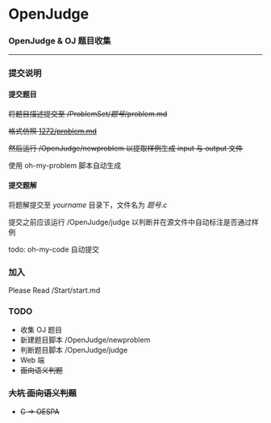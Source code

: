 # OpenJudge
### OpenJudge & OJ 题目收集
---
### 提交说明

#### 提交题目
~~将题目描述提交至  /ProblemSet/*题号*/problem.md~~

~~格式仿照 [1272/problem.md](https://github.com/Si-Huan/OpenJudge/blob/master/ProblemSet/1272/problem.md)~~

~~然后运行 /OpenJudge/newproblem 以提取样例生成 input 与 output 文件~~

使用 oh-my-problem 脚本自动生成

#### 提交题解
将题解提交至 *yourname* 目录下，文件名为 *题号*.*c*

提交之前应该运行 /OpenJudge/judge 以判断并在源文件中自动标注是否通过样例

todo: oh-my-code 自动提交 

### 加入
Please Read /Start/start.md

### TODO
+ 收集 OJ 题目
+ 新建题目脚本 /OpenJudge/newproblem
+ 判断题目脚本 /OpenJudge/judge
+ Web 端
+ ~~面向语义判题~~

### ~~大坑 面向语义判题~~
+ ~~C -> OESPA~~
